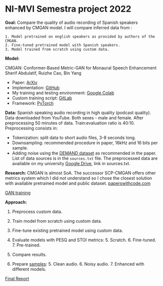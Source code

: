 # NI-MVI Semestra project 2022

**Goal:**
Compare the quality of audio recording of Spanish speakers enhanced by CMGAN model.
I will compare inferred data from :

    1. Model pretrained on english speakers as provided by authors of the CMGAN.
    2. Fine-tuned pretrained model with Spanish speakers.
    3. Model trained from scratch using custom data.


**Model:**

CMGAN: Conformer-Based Metric-GAN for Monaural Speech Enhancement
Sherif Abdulatif, Ruizhe Cao, Bin Yang

- Paper: [ArXiv](https://arxiv.org/abs/2209.11112)
- Implementation: [GitHub](https://github.com/SherifAbdulatif/CMGAN)
- My training and testing environment: [Google Colab](https://colab.research.google.com/drive/17Ereity6brAaT6wktlQelUwZcTqrGMpb?usp=sharing)
- Custom training script: [GitLab](https://gitlab.fit.cvut.cz/sutymate/mvi-sp/-/blob/master/src/finetrain.py)
- Framework: [PyTorch](https://github.com/SherifAbdulatif/CMGAN/blob/main/src/requirements.txt)


**Data:**
Spanish speaking audio recording in high quality (podcast quality).
Data downloaded from YouTube.
Both sexes - male and female.
After preprocessing 50 minutes of data.
Train:evaluation ratio is 40:10.
Preprocessing consists in:
- Tokenization: split data to short audio files, 3-8 seconds long.
- Downsampling: recommended procedure in paper, 16kHz and 16 bits per sample.
- Adding noise using the [DEMAND dataset](https://zenodo.org/record/1227121) as recommended in the paper.
List of data sources is in the `sources.txt` file.
The preprocessed data are available on my university [Google Drive](https://drive.google.com/drive/folders/169XabHIrAIN7jDUYQXusL27IDqc71rJx?usp=share_link), link in sources.txt.


**Research:**
CMGAN is almost SoA. The successor SCP-CMGAN offers other metrics system which I did
not understand so I chose the closest solution with available pretrained model and public
dataset. [paperswithcode.com](https://paperswithcode.com/task/speech-enhancement)

[GAN training](https://neptune.ai/blog/gan-failure-modes)



**Approach:**

1. Preprocess custom data.
2. Train model from scratch using custom data.
3. Fine-tune existing pretrained model using custom data.
4. Evaluate models with PESQ and STOI metrics:
    5. Scratch.
    6. Fine-tuned.
    7. Pre-trained.

3. Compare results.
4. Prepare [samples](https://drive.google.com/drive/folders/1FXIaY9Mi-1CrgUJFrcU7idJe7hoT3eEF?usp=share_link):
    5. Clean audio.
    6. Noisy audio.
    7. Enhanced with different models.

[Final Report](https://gitlab.fit.cvut.cz/sutymate/mvi-sp/-/blob/master/report.pdf)
